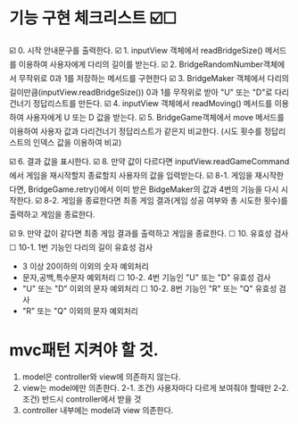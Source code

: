 # 기능 구현 체크리스트 ☑️☐
☑️ 0. 시작 안내문구를 출력한다.
☑️ 1. inputView 객체에서 readBridgeSize() 메서드를 이용하여 사용자에게 다리의 길이를 받는다.
☑️ 2. BridgeRandomNumber객체에서 무작위로 0과 1를 저장하는 메서드를 구현한다
☑️ 3. BridgeMaker 객체에서 다리의 길이만큼(inputView.readBridgeSize()) 0과 1를 무작위로 받아 "U" 또는 "D"로 다리건너기 정답리스트를 만든다.
☑️ 4. inputView 객체에서 readMoving() 메서드를 이용하여 사용자에게 U 또는 D 값을 받는다.
☑️ 5. BridgeGame객체에서 move 메서드를 이용하여 사용자 값과 다리건너기 정답리스트가 같은지 비교한다. (시도 횟수를 정답리스트의 인덱스 값을 이용하여 비교)

☑️ 6. 결과 값을 표시한다.
☑️ 8. 만약 값이 다르다면 inputView.readGameCommand에서 게임을 재시작할지 종료할지 사용자의 값을 입력받는다.
☑️ 8-1. 게임을 재시작한다면, BridgeGame.retry()에서 이미 받은 BidgeMaker의 값과 4번의 기능을 다시 시작한다.
☑️ 8-2. 게임을 종료한다면 최종 게임 결과(게임 성공 여부와 총 시도한 횟수)를 출력하고 게임을 종료한다.

☑️ 9. 만약 값이 같다면 최종 게임 결과를 출력하고 게임을 종료한다.
☐ 10. 유효성 검사
☐ 10-1. 1번 기능인 다리의 길이 유효성 검사
- 3 이상 20이하의 이외의 숫자 예외처리
- 문자,공백,특수문자 예외처리
☐ 10-2. 4번 기능인 "U" 또는 "D" 유효성 검사
- "U" 또는 "D" 이외의 문자 예외처리
☐ 10-2. 8번 기능인 "R" 또는 "Q" 유효성 검사
- "R" 또는 "Q" 이외의 문자 예외처리

# mvc패턴 지켜야 할 것.
1. model은 controller와 view에 의존하지 않는다.
2. view는 model에만 의존한다.
2-1. 조건) 사용자마다 다르게 보여줘야 할때만
2-2. 조건) 반드시 controller에서 받을 것
3. controller 내부에는 model과 view 의존한다.



